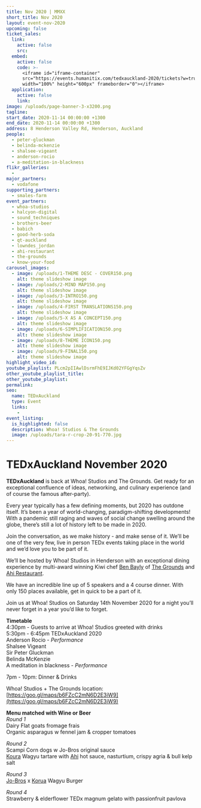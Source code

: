 ```yaml
---
title: Nov 2020 | MMXX
short_title: Nov 2020
layout: event-nov-2020
upcoming: false
ticket_sales:
  link:
    active: false
    src:
  embed:
    active: false
    code: >-
      <iframe id="iframe-container"
      src="https://events.humanitix.com/tedxauckland-2020/tickets?w=true&p=%23e62b1e"
      width="100%" height="600px" frameborder="0"></iframe>
  application:
    active: false
    link:
image: /uploads/page-banner-3-x3200.png
tagline:
start_date: 2020-11-14 00:00:00 +1300
end_date: 2020-11-14 00:00:00 +1300
address: 8 Henderson Valley Rd, Henderson, Auckland
people:
  - peter-gluckman
  - belinda-mckenzie
  - shalsee-vigeant
  - anderson-rocio
  - a-meditation-in-blackness
flikr_galleries:
  -
major_partners:
  - vodafone
supporting_partners:
  - smales-farm
event_partners:
  - whoa-studios
  - halcyon-digital
  - sound_techniques
  - brothers-beer
  - babich
  - good-herb-soda
  - qt-auckland
  - lowndes_jordan
  - ahi-restaurant
  - the-grounds
  - know-your-food
carousel_images:
  - image: /uploads/1-THEME DESC - COVER150.png
    alt: theme slideshow image
  - image: /uploads/2-MIND MAP150.png
    alt: theme slideshow image
  - image: /uploads/3-INTRO150.png
    alt: theme slideshow image
  - image: /uploads/4-FIRST TRANSLATIONS150.png
    alt: theme slideshow image
  - image: /uploads/5-X AS A CONCEPT150.png
    alt: theme slideshow image
  - image: /uploads/6-SIMPLIFICATION150.png
    alt: theme slideshow image
  - image: /uploads/8-THEME ICON150.png
    alt: theme slideshow image
  - image: /uploads/9-FINAL150.png
    alt: theme slideshow image
highlight_video_id:
youtube_playlist: PLcm2pIIAwlDsrmFhE9IJKd02YFGgYqsZv
other_youtube_playlist_title:
other_youtube_playlist:
permalink:
seo:
  name: TEDxAuckland
  type: Event
  links:
    -
event_listing:
  is_highlighted: false
  description: Whoa! Studios & The Grounds
  image: /uploads/tara-r-crop-20-91-770.jpg
---
```

# TEDxAuckland November 2020

**TEDxAuckland** is back at Whoa\! Studios and The Grounds. Get ready for an exceptional confluence of ideas, networking, and culinary experience (and of course the famous after-party).

Every year typically has a few defining moments, but 2020 has outdone itself. It’s been a year of world-changing, paradigm-shifting developments\! With a pandemic still raging and waves of social change swelling around the globe, there’s still a lot of history left to be made in 2020.

Join the conversation, as we make history - and make sense of it. We’ll be one of the very few, live in person TEDx events taking place in the world and we’d love you to be part of it.

We’ll be hosted by Whoa\! Studios in Henderson with an exceptional dining experience by multi-award winning Kiwi chef [Ben Bayly](https://benbayly.co.nz) of [The Grounds](https://thegrounds.co.nz) and [Ahi Restaurant](https://www.ahirestaurant.co.nz).

We have an incredible line up of 5 speakers and a 4 course dinner. With only 150 places available, get in quick to be a part of it.

Join us at Whoa\! Studios on Saturday 14th November 2020 for a night you’ll never forget in a year you’d like to forget.

**Timetable**<br>4:30pm - Guests to arrive at Whoa\! Studios greeted with drinks<br>5:30pm - 6:45pm TEDxAuckland 2020<br>Anderson Rocio - *Performance*<br>Shalsee Vigeant<br>Sir Peter Gluckman<br>Belinda McKenzie<br>A meditation in blackness - *Performance*

7pm - 10pm: Dinner & Drinks

Whoa\! Studios + The Grounds location: [https://goo.gl/maps/b6FZcC2mN6D2E3iW9](https://goo.gl/maps/b6FZcC2mN6D2E3iW9)

**Menu matched with Wine or Beer**<br>*Round 1*<br>Dairy Flat goats fromage frais<br>Organic asparagus w fennel jam & cropper tomatoes

*Round 2*<br>Scampi Corn dogs w Jo-Bros original sauce<br>[Koura](https://www.koruafood.com) Wagyu tartare with [Ahi](https://www.ahirestaurant.co.nz) hot sauce, nasturtium, crispy agria & bull kelp salt

*Round 3*<br>[Jo-Bros](https://www.jobrosburgers.com) x [Korua](https://www.koruafood.com) Wagyu Burger

*Round 4*<br>Strawberry & elderflower TEDx magnum gelato with passionfruit pavlova